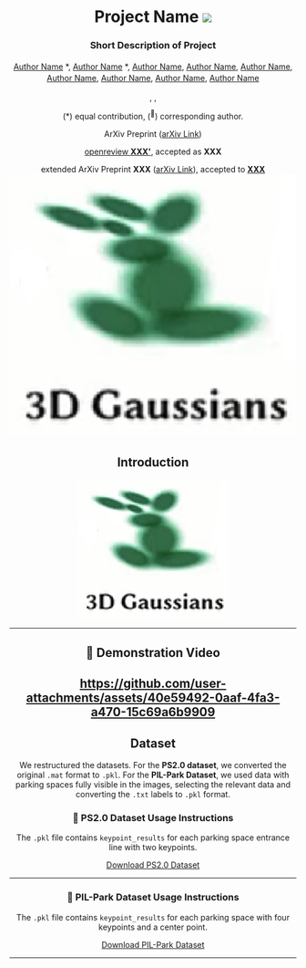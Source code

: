 <div align="center">
<h1>Project Name <img src="XXX" width="30"></h1>
<h3>Short Description of Project </h3>

[Author Name](<!-- Author GitHub Link -->)<sup><!-- Affiliation Numbers --></sup> \*, [Author Name](<!-- Author Google Scholar Link -->)<sup><!-- Affiliation Numbers --></sup> \*, [Author Name](<!-- Author GitHub Link -->)<sup><!-- Affiliation Numbers --></sup>, [Author Name](<!-- Author GitHub Link -->)<sup><!-- Affiliation Numbers --></sup>, [Author Name](<!-- Author Google Scholar Link -->)<sup><!-- Affiliation Numbers --></sup>, [Author Name](<!-- Author Google Scholar Link -->)<sup><!-- Affiliation Numbers --></sup>, [Author Name](<!-- Author Link -->)<sup><!-- Affiliation Numbers --></sup>, [Author Name](<!-- Author Google Scholar Link -->)<sup><!-- Affiliation Numbers --></sup>, [Author Name](<!-- Author Link -->)<sup><!-- Affiliation Numbers --></sup>

<sup><!-- Affiliation Number 1 --> </sup> <!-- Affiliation 1 Description -->, <sup><!-- Affiliation Number 2 --> </sup> <!-- Affiliation 2 Description -->, <sup><!-- Affiliation Number 3 --> </sup> <!-- Affiliation 3 Description -->

(\*) equal contribution, (<sup>:email:</sup>) corresponding author.

ArXiv Preprint ([arXiv Link](<!-- Arxiv Link -->))

[openreview **XXX'<!-- Year -->**](<!-- OpenReview Link -->), accepted as **XXX**

extended ArXiv Preprint **XXX** ([arXiv Link](<!-- Extended Arxiv Link -->)), accepted to [**XXX**](<!-- XXX Link -->)
<img src="./media/3dgs1.png" width="800"/>

## Introduction
<div align="center"><h4><!-- Project Short Description or Slogan --></h4></div>

![framework](./media/3dgs1.png "framework")

---

## 🎥 Demonstration Video

https://github.com/user-attachments/assets/40e59492-0aaf-4fa3-a470-15c69a6b9909
---

## Dataset

We restructured the datasets. For the **PS2.0 dataset**, we converted the original `.mat` format to `.pkl`. For the **PIL-Park Dataset**, we used data with parking spaces fully visible in the images, selecting the relevant data and converting the `.txt` labels to `.pkl` format.

### 📁 PS2.0 Dataset Usage Instructions

The `.pkl` file contains `keypoint_results` for each parking space entrance line with two keypoints.

[Download PS2.0 Dataset](https://drive.google.com/file/d/1zR3kmKvUZg0l85NDVan_JVF_bEnaepPw/view?usp=sharing)

---

### 📁 PIL-Park Dataset Usage Instructions

The `.pkl` file contains `keypoint_results` for each parking space with four keypoints and a center point.

[Download PIL-Park Dataset](https://drive.google.com/file/d/1Ux4blvcuS9cxg3133NzYC1tekupLc44m/view?usp=sharing)

---

